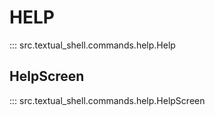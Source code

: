 # HELP

::: src.textual_shell.commands.help.Help


## HelpScreen

::: src.textual_shell.commands.help.HelpScreen
